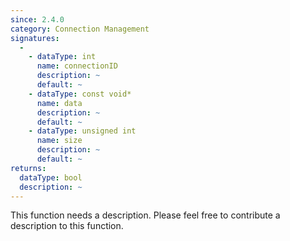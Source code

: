 ```yaml
---
since: 2.4.0
category: Connection Management
signatures:
  -
    - dataType: int
      name: connectionID
      description: ~
      default: ~
    - dataType: const void*
      name: data
      description: ~
      default: ~
    - dataType: unsigned int
      name: size
      description: ~
      default: ~
returns:
  dataType: bool
  description: ~
---
```


This function needs a description. Please feel free to contribute a description to this function.

